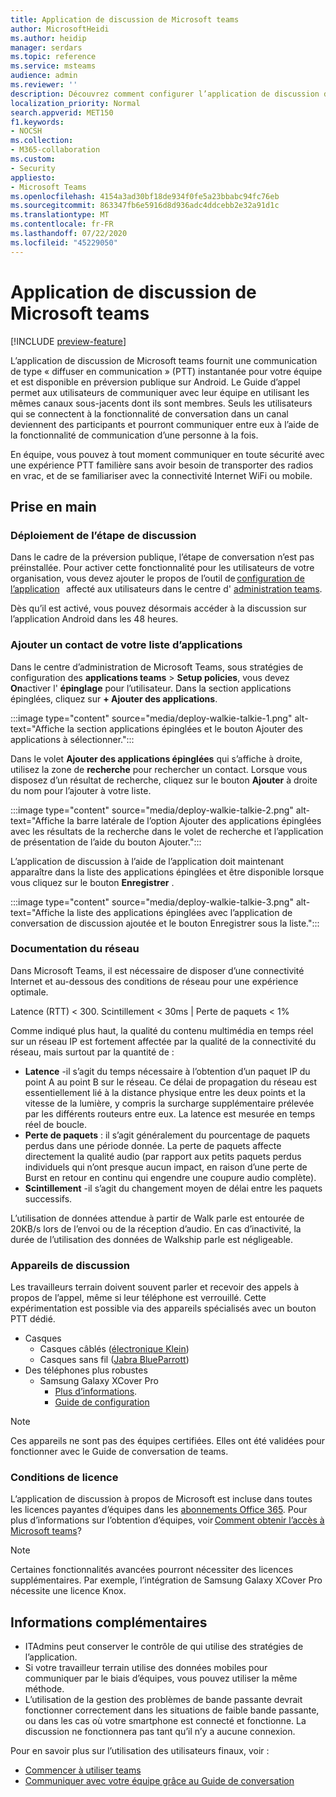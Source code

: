 ```yaml
---
title: Application de discussion de Microsoft teams
author: MicrosoftHeidi
ms.author: heidip
manager: serdars
ms.topic: reference
ms.service: msteams
audience: admin
ms.reviewer: ''
description: Découvrez comment configurer l’application de discussion de Microsoft teams à partir d’un point de vue ITAdmin.
localization_priority: Normal
search.appverid: MET150
f1.keywords:
- NOCSH
ms.collection:
- M365-collaboration
ms.custom:
- Security
appliesto:
- Microsoft Teams
ms.openlocfilehash: 4154a3ad30bf18de934f0fe5a23bbabc94fc76eb
ms.sourcegitcommit: 863347fb6e5916d8d936adc4ddcebb2e32a91d1c
ms.translationtype: MT
ms.contentlocale: fr-FR
ms.lasthandoff: 07/22/2020
ms.locfileid: "45229050"
---
```

# <a name="walkie-talkie-app-in-microsoft-teams"></a>Application de discussion de Microsoft teams

[!INCLUDE [preview-feature](includes/preview-feature.md)]

L’application de discussion de Microsoft teams fournit une communication de type « diffuser en communication » (PTT) instantanée pour votre équipe et est disponible en préversion publique sur Android. Le Guide d’appel permet aux utilisateurs de communiquer avec leur équipe en utilisant les mêmes canaux sous-jacents dont ils sont membres. Seuls les utilisateurs qui se connectent à la fonctionnalité de conversation dans un canal deviennent des participants et pourront communiquer entre eux à l’aide de la fonctionnalité de communication d’une personne à la fois.

En équipe, vous pouvez à tout moment communiquer en toute sécurité avec une expérience PTT familière sans avoir besoin de transporter des radios en vrac, et de se familiariser avec la connectivité Internet WiFi ou mobile.

## <a name="getting-started"></a>Prise en main

### <a name="deploying-walkie-talkie"></a>Déploiement de l’étape de discussion

Dans le cadre de la préversion publique, l’étape de conversation n’est pas préinstallée. Pour activer cette fonctionnalité pour les utilisateurs de votre organisation, vous devez ajouter le propos de l’outil de [configuration de l’application](teams-app-setup-policies.md)   affecté aux utilisateurs dans le centre d' [administration teams](https://admin.teams.microsoft.com/).

Dès qu’il est activé, vous pouvez désormais accéder à la discussion sur l’application Android dans les 48 heures.

### <a name="adding-walkie-talkie-to-your-app-list"></a>Ajouter un contact de votre liste d’applications

Dans le centre d’administration de Microsoft Teams, sous stratégies de configuration des **applications teams**  >  **Setup policies**, vous devez **On**activer l' **épinglage** pour l’utilisateur. Dans la section applications épinglées, cliquez sur **+ Ajouter des applications**.

:::image type="content" source="media/deploy-walkie-talkie-1.png" alt-text="Affiche la section applications épinglées et le bouton Ajouter des applications à sélectionner.":::

Dans le volet **Ajouter des applications épinglées** qui s’affiche à droite, utilisez la zone de **recherche** pour rechercher un contact. Lorsque vous disposez d’un résultat de recherche, cliquez sur le bouton **Ajouter** à droite du nom pour l’ajouter à votre liste.

:::image type="content" source="media/deploy-walkie-talkie-2.png" alt-text="Affiche la barre latérale de l’option Ajouter des applications épinglées avec les résultats de la recherche dans le volet de recherche et l’application de présentation de l’aide du bouton Ajouter.":::

L’application de discussion à l’aide de l’application doit maintenant apparaître dans la liste des applications épinglées et être disponible lorsque vous cliquez sur le bouton **Enregistrer** .

:::image type="content" source="media/deploy-walkie-talkie-3.png" alt-text="Affiche la liste des applications épinglées avec l’application de conversation de discussion ajoutée et le bouton Enregistrer sous la liste.":::

### <a name="network-documentation"></a>Documentation du réseau

Dans Microsoft Teams, il est nécessaire de disposer d’une connectivité Internet et au-dessous des conditions de réseau pour une expérience optimale.

Latence (RTT) < 300. Scintillement < 30ms | Perte de paquets < 1%

Comme indiqué plus haut, la qualité du contenu multimédia en temps réel sur un réseau IP est fortement affectée par la qualité de la connectivité du réseau, mais surtout par la quantité de :

- **Latence** -il s’agit du temps nécessaire à l’obtention d’un paquet IP du point A au point B sur le réseau. Ce délai de propagation du réseau est essentiellement lié à la distance physique entre les deux points et la vitesse de la lumière, y compris la surcharge supplémentaire prélevée par les différents routeurs entre eux. La latence est mesurée en temps réel de boucle.
- **Perte de paquets** : il s’agit généralement du pourcentage de paquets perdus dans une période donnée. La perte de paquets affecte directement la qualité audio (par rapport aux petits paquets perdus individuels qui n’ont presque aucun impact, en raison d’une perte de Burst en retour en continu qui engendre une coupure audio complète).
- **Scintillement** -il s’agit du changement moyen de délai entre les paquets successifs.

L’utilisation de données attendue à partir de Walk parle est entourée de 20KB/s lors de l’envoi ou de la réception d’audio. En cas d’inactivité, la durée de l’utilisation des données de Walkship parle est négligeable.

### <a name="walkie-talkie-devices"></a>Appareils de discussion

Les travailleurs terrain doivent souvent parler et recevoir des appels à propos de l’appel, même si leur téléphone est verrouillé. Cette expérimentation est possible via des appareils spécialisés avec un bouton PTT dédié.

- Casques
  - Casques câblés ([électronique Klein](https://www.kleinelectronics.com/poc-accessories/mtwt/))
  - Casques sans fil ([Jabra BlueParrott](https://www.blueparrott.com/microsoft-teams-walkie-talkie))
- Des téléphones plus robustes
  - Samsung Galaxy XCover Pro
    - [Plus d’informations](https://www.samsung.com/us/business/products/mobile/phones/galaxy-xcover-pro/).
    - [Guide de configuration](https://docs.samsungknox.com/admin/knox-service-plugin/intune-teams.htm)

> [!NOTE]
> Ces appareils ne sont pas des équipes certifiées. Elles ont été validées pour fonctionner avec le Guide de conversation de teams.

### <a name="license-requirements"></a>Conditions de licence

L’application de discussion à propos de Microsoft est incluse dans toutes les licences payantes d’équipes dans les [abonnements Office 365](https://docs.microsoft.com/MicrosoftTeams/office-365-licensing). Pour plus d’informations sur l’obtention d’équipes, voir [Comment obtenir l’accès à Microsoft teams](https://support.office.com/article/fc7f1634-abd3-4f26-a597-9df16e4ca65b)?

> [!NOTE]
> Certaines fonctionnalités avancées pourront nécessiter des licences supplémentaires. Par exemple, l’intégration de Samsung Galaxy XCover Pro nécessite une licence Knox.

## <a name="further-information"></a>Informations complémentaires

- ITAdmins peut conserver le contrôle de qui utilise des stratégies de l’application.
- Si votre travailleur terrain utilise des données mobiles pour communiquer par le biais d’équipes, vous pouvez utiliser la même méthode.
- L’utilisation de la gestion des problèmes de bande passante devrait fonctionner correctement dans les situations de faible bande passante, ou dans les cas où votre smartphone est connecté et fonctionne. La discussion ne fonctionnera pas tant qu’il n’y a aucune connexion.

Pour en savoir plus sur l’utilisation des utilisateurs finaux, voir :

- [Commencer à utiliser teams](https://support.microsoft.com/office/get-started-with-teams-walkie-talkie-25bdc3d5-bbb2-41b7-89bf-650fae0c8e0c)
- [Communiquer avec votre équipe grâce au Guide de conversation](https://support.microsoft.com/office/communicate-with-your-team-in-walkie-talkie-e4342550-5516-4451-b9ec-93166b60f8a4)
